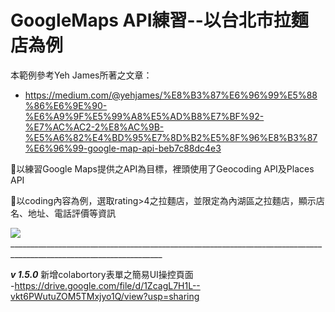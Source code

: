 # GoogleMaps API練習--以台北市拉麵店為例

本範例參考Yeh James所著之文章：
- https://medium.com/@yehjames/%E8%B3%87%E6%96%99%E5%88%86%E6%9E%90-%E6%A9%9F%E5%99%A8%E5%AD%B8%E7%BF%92-%E7%AC%AC2-2%E8%AC%9B-%E5%A6%82%E4%BD%95%E7%8D%B2%E5%8F%96%E8%B3%87%E6%96%99-google-map-api-beb7c88dc4e3

以練習Google Maps提供之API為目標，裡頭使用了Geocoding API及Places API

以coding內容為例，選取rating>4之拉麵店，並限定為內湖區之拉麵店，顯示店名、地址、電話評價等資訊

<img src="https://i.imgur.com/HhO6L41.png">
____________________________________________________________________________________________________________________

***v 1.5.0***
新增colabortory表單之簡易UI操控頁面           
-https://drive.google.com/file/d/1ZcagL7H1L--vkt6PWutuZOM5TMxjyo1Q/view?usp=sharing